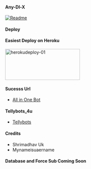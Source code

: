 #### Any-Dl-X
[![Readme](https://github-readme-stats.vercel.app/api/pin/?username=sahaynitin&repo=Any-Dl-X&theme=cobalt)](h&bg_color=#24378)

#### Deploy

#### Easiest Deploy on Heroku

<p align="">
    <a href="https://heroku.com/deploy?template=https://github.com/kalanakt/Url-Uploader-TG">
    <img src="https://github.com/nikhileashy/justfor_testing/blob/main/herokudeploy-01-cropped.svg" alt="herokudeploy-01" border="0" height="100" width="240"></a>
</p>

#### Sucesss Url
   * [All in One Bot](https://t.me/)
   
#### Tellybots_4u
   * [Tellybots](https://t.me/)

#### Credits
   * Shrimadhav Uk
   * Mynameisuaername
#### Database and Force Sub Coming Soon
